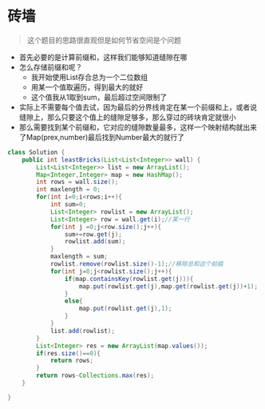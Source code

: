 # 砖墙

> 这个题目的思路很直观但是如何节省空间是个问题

* 首先必要的是计算前缀和，这样我们能够知道缝隙在哪
* 怎么存储前缀和呢？
  * 我开始使用List存合总为一个二位数组
  * 用某一个值取遍历，得到最大的就好
  * 这个值我从1取到sum，最后超过空间限制了
* 实际上不需要每个值去试，因为最后的分界线肯定在某一个前缀和上，或者说缝隙上，那么只要这个值上的缝隙足够多，那么穿过的砖块肯定就很小
* 那么需要找到某个前缀和，它对应的缝隙数量最多，这样一个映射结构就出来了Map(prex,number)最后找到Number最大的就行了

```java
class Solution {
    public int leastBricks(List<List<Integer>> wall) {       
        List<List<Integer>> list = new ArrayList();
        Map<Integer,Integer> map = new HashMap();
        int rows = wall.size();
        int maxlength = 0;
        for(int i=0;i<rows;i++){
            int sum=0;
            List<Integer> rowlist = new ArrayList();
            List<Integer> row = wall.get(i);//某一行
            for(int j =0;j<row.size();j++){
                sum+=row.get(j);
                rowlist.add(sum);
            }
            maxlength = sum;
            rowlist.remove(rowlist.size()-1);//移除总和这个前缀
            for(int j=0;j<rowlist.size();j++){
                if(map.containsKey(rowlist.get(j))){
                    map.put(rowlist.get(j),map.get(rowlist.get(j))+1);
                }
                else{
                    map.put(rowlist.get(j),1);
                }
            }
            list.add(rowlist);
        }
        List<Integer> res = new ArrayList(map.values());
        if(res.size()==0){
            return rows;
        }
        return rows-Collections.max(res);
    }

}
```

